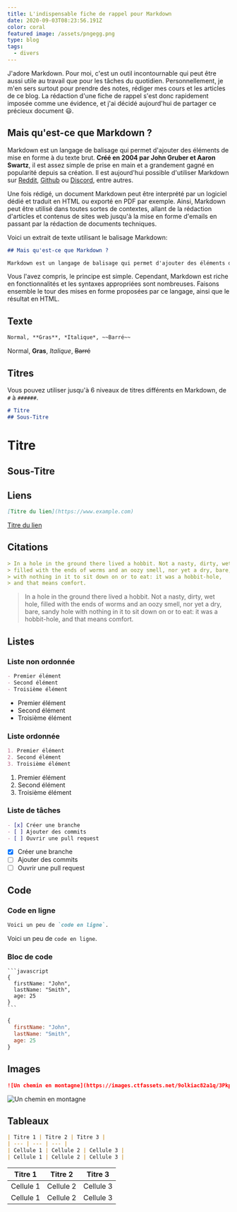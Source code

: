 ```yaml
---
title: L'indispensable fiche de rappel pour Markdown
date: 2020-09-03T08:23:56.191Z
color: coral
featured image: /assets/pngegg.png
type: blog
tags:
  - divers
---
```

J'adore Markdown. Pour moi, c'est un outil incontournable qui peut être aussi utile au travail que pour les tâches du quotidien. Personnellement, je m'en sers surtout pour prendre des notes, rédiger mes cours et les articles de ce blog. La rédaction d'une fiche de rappel s'est donc rapidement imposée comme une évidence, et j'ai décidé aujourd'hui de partager ce précieux document 😃.

## Mais qu'est-ce que Markdown ?

Markdown est un langage de balisage qui permet d'ajouter des éléments de mise en forme à du texte brut. **Créé en 2004 par John Gruber et Aaron Swartz**, il est assez simple de prise en main et a grandement gagné en popularité depuis sa création. Il est aujourd'hui possible d'utiliser Markdown sur [Reddit](https://www.reddit.com/), [Github](https://www.github.com) ou [Discord](https://discord.com/), entre autres.

Une fois rédigé, un document Markdown peut être interprété par un logiciel dédié et traduit en HTML ou exporté en PDF par exemple. Ainsi, Markdown peut être utilisé dans toutes sortes de contextes, allant de la rédaction d'articles et contenus de sites web jusqu'à la mise en forme d'emails en passant par la rédaction de documents techniques. 

Voici un extrait de texte utilisant le balisage Markdown:

```markdown
## Mais qu'est-ce que Markdown ?

Markdown est un langage de balisage qui permet d'ajouter des éléments de mise en forme à du texte brut. **Créé en 2004 par John Gruber et Aaron Swartz**, il est assez simple de prise en main et a grandement gagné en popularité depuis sa création. Il est aujourd'hui possible d'utiliser Markdown sur [Reddit](https://www.reddit.com/), [Github](https://www.github.com) ou [Discord](https://discord.com/), entre autres.
```

Vous l'avez compris, le principe est simple. Cependant, Markdown est riche en fonctionnalités et les syntaxes appropriées sont nombreuses. Faisons ensemble le tour des mises en forme proposées par ce langage, ainsi que le résultat en HTML. 

## Texte

```markdown
Normal, **Gras**, *Italique*, ~~Barré~~
```
Normal, **Gras**, *Italique*, ~~Barré~~


## Titres

Vous pouvez utiliser jusqu'à 6 niveaux de titres différents en Markdown, de `#` à `######`.

```markdown
# Titre
## Sous-Titre
```

# Titre
## Sous-Titre

## Liens

```markdown
[Titre du lien](https://www.example.com)
```

[Titre du lien](https://www.example.com)

## Citations

```markdown
> In a hole in the ground there lived a hobbit. Not a nasty, dirty, wet hole, 
> filled with the ends of worms and an oozy smell, nor yet a dry, bare, sandy hole 
> with nothing in it to sit down on or to eat: it was a hobbit-hole, 
> and that means comfort.
```
> In a hole in the ground there lived a hobbit. Not a nasty, dirty, wet hole, 
> filled with the ends of worms and an oozy smell, nor yet a dry, bare, sandy hole 
> with nothing in it to sit down on or to eat: it was a hobbit-hole, 
> and that means comfort.

## Listes

### Liste non ordonnée

```markdown
- Premier élément
- Second élément
- Troisième élément
```

- Premier élément
- Second élément
- Troisième élément

### Liste ordonnée

```markdown
1. Premier élément
2. Second élément
3. Troisième élément
```

1. Premier élément
2. Second élément
3. Troisième élément

### Liste de tâches

```markdown
- [x] Créer une branche
- [ ] Ajouter des commits
- [ ] Ouvrir une pull request
```

- [x] Créer une branche
- [ ] Ajouter des commits
- [ ] Ouvrir une pull request

## Code

### Code en ligne

```markdown
Voici un peu de `code en ligne`.
```
Voici un peu de `code en ligne`.

### Bloc de code

    ```javascript
    {
      firstName: "John",
      lastName: "Smith",
      age: 25
    }
    ```
    
```javascript
{
  firstName: "John",
  lastName: "Smith",
  age: 25
}
```
    
## Images

```markdown
![Un chemin en montagne](https://images.ctfassets.net/9olkiac82a1q/3PkpThJCXct2V6jb757jR/a2e9deca53a874e47530bc04ef4fb42c/Hero.png?q=50)
```

![Un chemin en montagne](https://images.ctfassets.net/9olkiac82a1q/3PkpThJCXct2V6jb757jR/a2e9deca53a874e47530bc04ef4fb42c/Hero.png?q=50)

## Tableaux

```markdown
| Titre 1 | Titre 2 | Titre 3 |
| --- | --- | --- |
| Cellule 1 | Cellule 2 | Cellule 3 |
| Cellule 1 | Cellule 2 | Cellule 3 |
```

| Titre 1 | Titre 2 | Titre 3 |
| --- | --- | --- |
| Cellule 1 | Cellule 2 | Cellule 3 |
| Cellule 1 | Cellule 2 | Cellule 3 |
